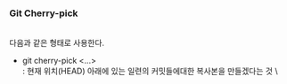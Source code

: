 ### Git Cherry-pick
\
다음과 같은 형태로 사용한다.
- git cherry-pick <Commit1> <Commit2> <...>\
: 현재 위치(HEAD) 아래에 있는 일련의 커밋들에대한 복사본을 만들겠다는 것
\

